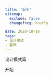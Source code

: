 ```yaml
---
title: '起步'
sitemap:
  exclude: false
  changefreq: hourly

date: 2020-10-10
tags:
- 设计模式
- 基础
---
```


设计模式篇

开始